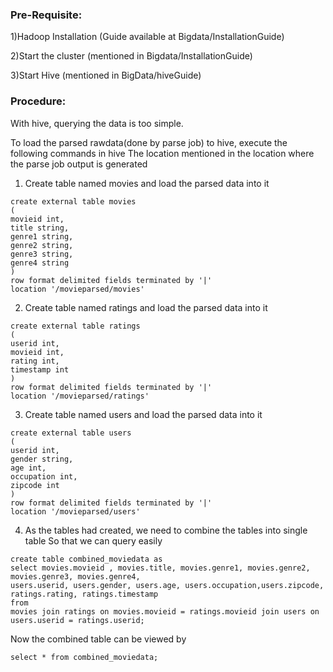 ### Pre-Requisite:

1)Hadoop Installation (Guide available at Bigdata/InstallationGuide)

2)Start the cluster (mentioned in Bigdata/InstallationGuide)

3)Start Hive (mentioned in BigData/hiveGuide)

### Procedure:
With hive, querying the data is too simple.

To load the parsed rawdata(done by parse job) to hive, execute the following commands in hive
The location mentioned in the location where the parse job output is generated

1) Create table named movies and load the parsed data into it

```
create external table movies
(
movieid int,
title string,
genre1 string,
genre2 string,
genre3 string,
genre4 string
)
row format delimited fields terminated by '|'
location '/movieparsed/movies'
```
2) Create table named ratings and load the parsed data into it

```
create external table ratings
(
userid int,
movieid int,
rating int,
timestamp int
)
row format delimited fields terminated by '|'
location '/movieparsed/ratings'
```

3) Create table named users and load the parsed data into it

```
create external table users
(
userid int,
gender string,
age int,
occupation int,
zipcode int
)
row format delimited fields terminated by '|'
location '/movieparsed/users'
```

4) As the tables had created, we need to combine the tables into single table So that we can query easily

```
create table combined_moviedata as 
select movies.movieid , movies.title, movies.genre1, movies.genre2, movies.genre3, movies.genre4, 
users.userid, users.gender, users.age, users.occupation,users.zipcode, 
ratings.rating, ratings.timestamp 
from 
movies join ratings on movies.movieid = ratings.movieid join users on users.userid = ratings.userid;
```

Now the combined table can be viewed by
```
select * from combined_moviedata;
```
